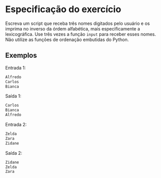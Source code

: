 # Especificação do exercício

Escreva um script que receba três nomes digitados pelo usuário e os imprima no inverso da órdem alfabética, mais especificamente a lexicográfica.
Use três vezes a função `input` para receber esses nomes.
Não utilize as funções de ordenação embutidas do Python.

## Exemplos

Entrada 1:

```markdown
Alfredo
Carlos
Bianca
```

Saída 1:

```markdown
Carlos
Bianca
Alfredo
```

Entrada 2:

```markdown
Zelda
Zara
Zidane
```

Saída 2:

```markdown
Zidane
Zelda
Zara
```
